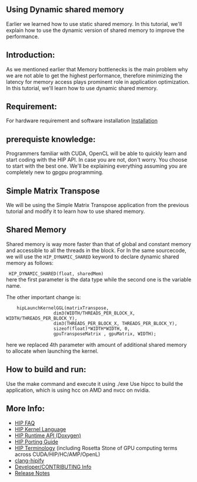 ## Using Dynamic shared memory ###

Earlier we learned how to use static shared memory. In this tutorial, we'll explain how to use the dynamic version of shared memory to improve the performance.

## Introduction:

As we mentioned earlier  that Memory bottlenecks is the main problem why we are not able to get the highest performance, therefore minimizing the latency for memory access plays prominent role in application optimization. In this tutorial, we'll learn how to use dynamic shared memory.

## Requirement:
For hardware requirement and software installation [Installation](https://github.com/ROCm-Developer-Tools/HIP/INSTALL.md) 

## prerequiste knowledge:

Programmers familiar with CUDA, OpenCL will be able to quickly learn and start coding with the HIP API. In case you are not, don't worry. You choose to start with the best one. We'll be explaining everything assuming you are completely new to gpgpu programming.

## Simple Matrix Transpose 

We will be using the Simple Matrix Transpose application from the previous tutorial and modify it to learn how to use shared memory.

## Shared Memory

Shared memory is way more faster than that of global and constant memory and accessible to all the threads in the block. For  In the same sourcecode, we will use the `HIP_DYNAMIC_SHARED` keyword to declare dynamic shared memory as follows:

`  HIP_DYNAMIC_SHARED(float, sharedMem)                                               `
here the first parameter is the data type while the second one is the variable name.

The other important change is:
```
	hipLaunchKernelGGL(matrixTranspose,
                  dim3(WIDTH/THREADS_PER_BLOCK_X, WIDTH/THREADS_PER_BLOCK_Y),
                  dim3(THREADS_PER_BLOCK_X, THREADS_PER_BLOCK_Y),
                  sizeof(float)*WIDTH*WIDTH, 0,
                  gpuTransposeMatrix , gpuMatrix, WIDTH);
```
here we replaced 4th parameter with amount of additional shared memory to allocate when launching the kernel.

## How to build and run:
Use the make command and execute it using ./exe
Use hipcc to build the application, which is using hcc on AMD and nvcc on nvidia.

## More Info:
- [HIP FAQ](https://github.com/ROCm-Developer-Tools/HIP/docs/markdown/hip_faq.md)
- [HIP Kernel Language](https://github.com/ROCm-Developer-Tools/HIP/docs/markdown/hip_kernel_language.md)
- [HIP Runtime API (Doxygen)](http://rocm-developer-tools.github.io/HIP)
- [HIP Porting Guide](https://github.com/ROCm-Developer-Tools/HIP/docs/markdown/hip_porting_guide.md)
- [HIP Terminology](https://github.com/ROCm-Developer-Tools/HIP/docs/markdown/hip_terms.md) (including Rosetta Stone of GPU computing terms across CUDA/HIP/HC/AMP/OpenL)
- [clang-hipify](https://github.com/ROCm-Developer-Tools/HIP/clang-hipify/README.md)
- [Developer/CONTRIBUTING Info](https://github.com/ROCm-Developer-Tools/HIP/CONTRIBUTING.md)
- [Release Notes](https://github.com/ROCm-Developer-Tools/HIP/RELEASE.md)
